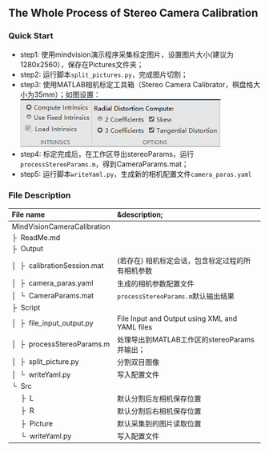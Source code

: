 ## The Whole Process of Stereo Camera Calibration 
### Quick Start
- step1: 使用mindvision演示程序采集标定图片，设置图片大小(建议为1280x2560），保存在Pictures文件夹；
- step2: 运行脚本`split_pictures.py`，完成图片切割；
- step3: 使用MATLAB相机标定工具箱（Stereo Camera Calibrator，棋盘格大小为35mm）；如图设置：
![img.png](Src/setupParams.png)
- step4: 标定完成后，在工作区导出stereoParams，运行`processStereoParams.m`，得到CameraParams.mat；
- step5: 运行脚本`writeYaml.py`，生成新的相机配置文件`camera_paras.yaml`

### File Description
| File name | &description;
| :--- | :----------
| MindVisionCameraCalibration
| &boxvr;&nbsp; ReadMe.md | 
| &boxvr;&nbsp; Output | 
| &boxv;&nbsp; &boxvr;&nbsp;  calibrationSession.mat | (若存在) 相机标定会话，包含标定过程的所有相机参数
| &boxv;&nbsp; &boxvr;&nbsp;  camera_paras.yaml | 生成的相机参数配置文件
| &boxv;&nbsp; &boxur;&nbsp;  CameraParams.mat | `processStereoParams.m`默认输出结果
| &boxvr;&nbsp; Script | 
| &boxv;&nbsp; &boxvr;&nbsp;  file_input_output.py | File Input and Output using XML and YAML files
| &boxv;&nbsp; &boxvr;&nbsp;  processStereoParams.m | 处理导出到MATLAB工作区的stereoParams并输出；
| &boxv;&nbsp; &boxvr;&nbsp;  split_picture.py | 分割双目图像
| &boxv;&nbsp; &boxur;&nbsp;  writeYaml.py | 写入配置文件
| &boxur;&nbsp; Src | 
| &ensp;&ensp; &boxvr;&nbsp;  L | 默认分割后左相机保存位置
| &ensp;&ensp; &boxvr;&nbsp;  R | 默认分割后右相机保存位置
| &ensp;&ensp; &boxvr;&nbsp;  Picture | 默认采集到的图片读取位置
| &ensp;&ensp; &boxur;&nbsp;  writeYaml.py | 写入配置文件
